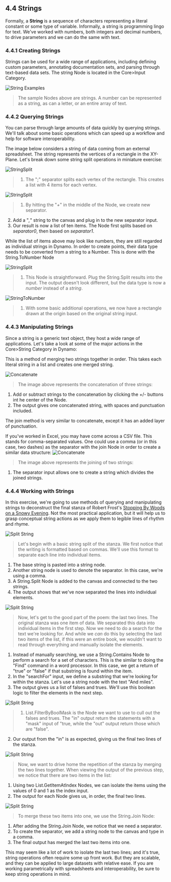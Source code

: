 ## 4.4 Strings
Formally, a **String** is a sequence of characters representing a literal constant or some type of variable. Informally, a string is programming lingo for text.  We've worked with numbers, both integers and decimal numbers, to drive parameters and we can do the same with text.

### 4.4.1 Creating Strings
Strings can be used for a wide range of applications, including defining custom parameters, annotating documentation sets, and parsing through text-based data sets. The string Node is located in the Core>Input Category.

![String Examples](images/4-4/4-4-1-005.png)
> The sample Nodes above are strings.  A number can be represented as a string, as can a letter, or an entire array of text.

### 4.4.2 Querying Strings
You can parse through large amounts of data quickly by querying strings.  We'll talk about some basic operations which can speed up a workflow and help for software interoperability.

The image below considers a string of data coming from an external spreadsheet.  The string represents the vertices of a rectangle in the XY-Plane.  Let's break down some string split operations in miniature exercise:

![StringSplit](images/4-4/4-4-1-001.png)
> 1. The ";" separator splits each vertex of the rectangle. This creates a list with 4 items for each vertex.

![StringSplit](images/4-4/4-4-1-003.png)
> 1. By hitting the "*+*" in the middle of the Node, we create new separator.
2. Add a "*,*" string to the canvas and plug in to the new separator input.
3. Our result is now a list of ten items. The Node first splits based on *separator0*, then based on *separator1*.

While the list of items above may look like numbers, they are still regarded as individual strings in Dynamo. In order to create points, their data type needs to be converted from a string to a Number. This is done with the String.ToNumber Node

![StringSplit](images/4-4/4-4-1-002.png)
> 1. This Node is straightforward.  Plug the String.Split results into the input.  The output doesn't look different, but the data type is now a *number* instead of a *string*.

![StringToNumber](images/4-4/4-4-1-004.png)
> 1. With some basic additional operations, we now have a rectangle drawn at the origin based on the original string input.

### 4.4.3 Manipulating Strings
Since a string is a generic text object, they host a wide range of applications.  Let's take a look at some of the major actions in the Core>String Category in Dynamo:

This is a method of merging two strings together in order. This takes each literal string in a list and creates one merged string.

![Concatenate](images/4-4/4-4-1-007.png)
> The image above represents the concatenation of three strings:
1. Add or subtract strings to the concatenation by clicking the +/- buttons int he center of the Node.
2. The output gives one concatenated string, with spaces and punctuation included.

The join method is very similar to concatenate, except it has an added layer of punctuation.

If you've worked in Excel, you may have come across a CSV file.  This stands for comma-separated values.  One could use a comma (or in this case, two dashes) as the separator with the join Node in order to create a similar data structure:
![Concatenate](images/4-4/4-4-1-006.png)
> The image above represents the joining of two strings:
1. The separator input allows one to create a string which divides the joined strings.

### 4.4.4 Working with Strings
In this exercise, we're going to use methods of querying and manipulating strings to deconstruct the final stanza of Robert Frost's [Stopping By Woods on a Snowy Evening](http://www.poetryfoundation.org/poem/171621).  Not the most practical application, but it will help us to grasp conceptual string actions as we apply them to legible lines of rhythm and rhyme.

![Split String](images/4-4/4-4-4/00.png)
> Let's begin with a basic string split of the stanza.  We first notice that the writing is formatted based on commas.  We'll use this format to separate each line into individual items.
1. The base string is pasted into a string node.
2. Another string node is used to denote the separator.  In this case, we're using a comma.
3. A String.Split Node is added to the canvas and connected to the two strings.
4. The output shows that we've now separated the lines into individual elements.

![Split String](images/4-4/4-4-4/01.png)
> Now, let's get to the good part of the poem: the last two lines.  The original stanza was one item of data.  We separated this data into individual items in the first step. Now we need to do a search for the text we're looking for. And while we *can* do this by selecting the last two items of the list, if this were an entire book, we wouldn't want to read through everything and manually isolate the elements.
1. Instead of manually searching, we use a String.Contains Node to perform a search for a set of characters.  This is the similar to doing the "Find" command in a word processor.  In this case, we get a return of "true" or "false" if that substring is found within the item.
2. In the "searchFor" input, we define a substring that we're looking for within the stanza. Let's use a string node with the text "And miles".
3. The output gives us a list of falses and trues.  We'll use this boolean logic to filter the elements in the next step.

![Split String](images/4-4/4-4-4/02.png)
>1. List.FilterByBoolMask is the Node we want to use to cull out the falses and trues.  The "in" output return the statements with a "mask" input of "true, while the "out" output return those which are "false".
2. Our output from the "in" is as expected, giving us the final two lines of the stanza.

![Split String](images/4-4/4-4-4/03.png)
>Now, we want to drive home the repetition of the stanza by merging the two lines together.  When viewing the output of the previous step, we notice that there are two items in the list:
1. Using two List.GetItemAtIndex Nodes, we can isolate the items using the values of 0 and 1 as the index input.
2. The output for each Node gives us, in order, the final two lines.

![Split String](images/4-4/4-4-4/04.png)
>To merge these two items into one, we use the String.Join Node:
1. After adding the String.Join Node, we notice that we need a separator.
2. To create the separator, we add a string node to the canvas and type in a comma.
3. The final output has merged the last two items into one.

This may seem like a lot of work to isolate the last two lines; and it's true, string operations often require some up front work.  But they are scalable, and they can be applied to large datasets with relative ease.  If you are working parametrically with spreadsheets and interoperability, be sure to keep string operations in mind.

